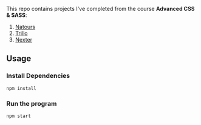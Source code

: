 This repo contains projects I've completed from the course **Advanced CSS & SASS**:
  1. [Natours](https://tourage.netlify.app/)
  2. [Trillo](https://ollirt.netlify.app/)
  3. [Nexter](https://xtern.netlify.app/)
  


## Usage

### Install Dependencies
``` 
npm install 
```

### Run the program 
```
npm start
```
